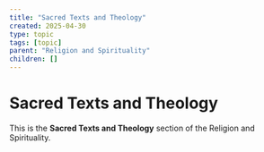 ```yaml
---
title: "Sacred Texts and Theology"
created: 2025-04-30
type: topic
tags: [topic]
parent: "Religion and Spirituality"
children: []
---
```


# Sacred Texts and Theology

This is the **Sacred Texts and Theology** section of the Religion and Spirituality.
